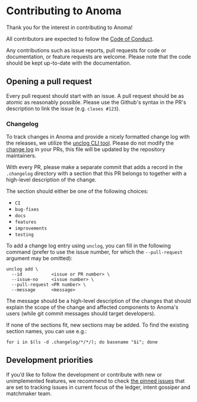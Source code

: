 # Contributing to Anoma

Thank you for the interest in contributing to Anoma!

All contributors are expected to follow the [Code of Conduct](CODE_OF_CONDUCT.md).

Any contributions such as issue reports, pull requests  for code or documentation, or feature requests are welcome. Please note that the code should be kept up-to-date with the documentation.

## Opening a pull request

Every pull request should start with an issue. A pull request should be as atomic as reasonably possible. Please use the Github's syntax in the PR's description to link the issue (e.g. `closes #123`).

### Changelog

To track changes in Anoma and provide a nicely formatted change log with the releases, we utilize the [unclog CLI tool](https://github.com/informalsystems/unclog). Please do not modify the [change log](CHANGELOG.md) in your PRs, this file will be updated by the repository maintainers.

With every PR, please make a separate commit that adds a record in the `.changelog` directory with a section that this PR belongs to together with a high-level description of the change.

The section should either be one of the following choices:

- `CI`
- `bug-fixes`
- `docs`
- `features`
- `improvements`
- `testing`

To add a change log entry using `unclog`, you can fill in the following command (prefer to use the issue number, for which the `--pull-request` argument may be omitted):

```shell
unclog add \
  --id           <issue or PR number> \
  --issue-no     <issue number> \
  --pull-request <PR number> \
  --message      <message>
```

The message should be a high-level description of the changes that should explain the scope of the change and affected components to Anoma's users (while git commit messages should target developers).

If none of the sections fit, new sections may be added. To find the existing section names, you can use e.g.:

```shell
for i in $(ls -d .changelog/*/*/); do basename "$i"; done
```

## Development priorities

If you’d like to follow the development or contribute with new or unimplemented features, we recommend to check [the pinned issues](https://github.com/anoma/anoma/issues) that are set to tracking issues in current focus of the ledger, intent gossiper and matchmaker team.
